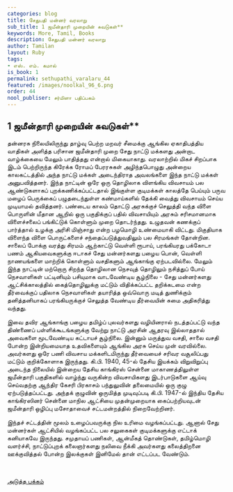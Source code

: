 ```yaml
---
categories: blog
title: சேதுபதி மன்னர் வரலாறு
sub_title: 1 ஜமீன்தாரி முறையின் சுவடுகள்**
keywords: More, Tamil, Books
description: சேதுபதி மன்னர் வரலாறு
author: Tamilan
layout: Ruby
tags:
- எஸ். எம். கமால்
is_book: 1
permalink: sethupathi_varalaru_44
featured: /images/noolkal_96_6.png
order: 44
nool_publiser: சர்மிளா பதிப்பகம்
---
```



## 1 ஜமீன்தாரி முறையின் சுவடுகள்**

தன்னரசு நிலையிலிருந்து தாழ்வு பெற்ற மறவர் சீமைக்கு ஆங்கில ஏகாதிபத்திய வாதிகள் அளித்த பரிசான ஜமீன்தாரி முறை சேது நாட்டு மக்களது அன்றாட வாழ்க்கையை மேலும் பாதித்தது என்றால் மிகையாகாது. வரலாற்றில் மிகச் சிறப்பாக இடம் பெற்றிருந்த கிரேக்க ரோமப் பேரரசுகள் அழிந்தபொழுது அன்றைய காலகட்டத்தில் அந்த நாட்டு மக்கள் அடைந்திராத அவலங்களை இந்த நாட்டு மக்கள் அனுபவித்தனர். இந்த நாட்டின் ஒரே ஒரு தொழிலாக விளங்கிய விவசாயம் பல ஆண்டுகளாகப் புறக்கணிக்கப்பட்டதால் இங்குள்ள குடிமக்கள் காலத்தே பெய்யும் பருவ மழைப் பெருக்கைப் பழுதடைந்துள்ள கண்மாய்களில் தேக்கி வைத்து விவசாயம் செய்ய முடியாமல் தவித்தனர். பண்டைய காலம் தொட்டு அரசுக்குச் செலுத்தி வந்த விளை பொருளின் மீதான ஆறில் ஒரு பகுதிக்குப் பதில் விவசாயியும் அரசும் சரிசமானமாக விளைச்சலைப் பங்கிட்டுக் கொள்ளும் முறை தொடர்ந்தது. உழுதவன் கணக்குப் பார்த்தால் உழக்கு அரிசி மிஞ்சாது என்ற பழமொழி உண்மையாகி விட்டது. மிகுதியாக விளைந்த விளை பொருட்களைச் சந்தைப்படுத்துவதிலும் பல சிரமங்கள் தோன்றின. சாலைப் போக்கு வரத்து சிரமம் ஆற்காட்டு வெள்ளி ரூபாய், பரங்கியரது பக்கோடா பணம் ஆகியவைகளுக்கு ஈடாகச் சேது மன்னர்களது பழைய பொன், வெள்ளி நாணயங்களை மாற்றிக் கொள்ளும் வசதிகளும் ஆங்காங்கு ஏற்படவில்லை. மேலும் இந்த நாட்டின் மற்றொரு சிறந்த தொழிலான நெசவுத் தொழிலும் நசித்துப் போய் நெசவாளிகள் பட்டினியும் பசியுமாக வாடவேண்டிய சூழ்நிலை - சேது மன்னர்களது ஆட்சிக்காலத்தில் கைத்தொழிலுக்கு மட்டும் விதிக்கப்பட்ட தறிக்கடமை என்ற தீர்வைக்குப் பதிலாக நெசவாளிகள் தயாரித்த ஒவ்வொரு மடித் துணிக்கும் தனித்தனியாகப் பரங்கியருக்குச் செலுத்த வேண்டிய தீர்வையின் சுமை அதிகரித்து வந்தது.

இவை தவிர ஆங்காங்கு பழைய தமிழ்ப் புலவர்களது வழியினரால் நடத்தப்பட்டு வந்த திண்ணைப் பள்ளிக்கூடங்களுக்கு வேற்று நாட்டு அரசின் ஆதரவு இல்லாததால் அவைகளை மூடவேண்டிய கட்டாயச் சூழ்நிலை. இன்னும் மருத்துவ வசதி, சாலை வசதி போன்ற இன்றியமையாத உதவிகளையும் ஆங்கில அரசு செய்ய முன் வரவில்லை. அவர்களது ஒரே பணி விவசாய மக்களிடமிருந்து தீர்வையைச் சரிவர வசூலிப்பது மட்டும் குறிக்கோளாக இருந்தது. கி.பி. 1940, 45-ல் தேசிய இயக்கம் விறுவிறுப்பு அடைந்த நிலையில் இன்றைய தேசிய காங்கிரஸ் சென்னை மாகாணத்திலுள்ள ஜமீன்தாரி பகுதிகளில் வாழ்ந்து வருகின்ற விவசாயிகளது இடர்பாடுகளை ஆய்வு செய்வதற்கு ஆந்திர கேசரி பிரகாசம் பந்துலுவின் தலைமையில் ஒரு குழு ஏற்படுத்தப்பட்டது. அந்தக் குழுவின் ஒருமித்த முடிவுப்படி கி.பி. 1947-ல் இந்திய தேசிய காங்கிரஸினர் சென்னை மாநில ஆட்சியை முதன்முறையாக கைப்பற்றியவுடன் ஜமீன்தாரி ஒழிப்பு மசோதாவைச் சட்டமன்றத்தில் நிறைவேற்றினர்.

இந்தச் சட்டத்தின் மூலம் உழைப்பவருக்கு நில உரிமை வழங்கப்பட்டது. ஆனால் சேது மன்னர்கள் ஆட்சியில் வழங்கப்பட்ட பல சலுகைகள் குடிமக்களுக்கு எட்டாக் கனியாகவே இருந்தது. சமுதாயப் பணிகள், ஆன்மீகத் தொண்டுகள், தமிழ்மொழி வளர்ச்சி, நாட்டுப்புறக் கலைஞர்களது நலிவை நீக்கி அவர்களது கலைத்திறனை ஊக்குவித்தல் போன்ற இலக்குகள் இனிமேல் தான் எட்டப்பட வேண்டும்.

﻿

[அடுத்த பக்கம்](sethupathi_varalaru_45)